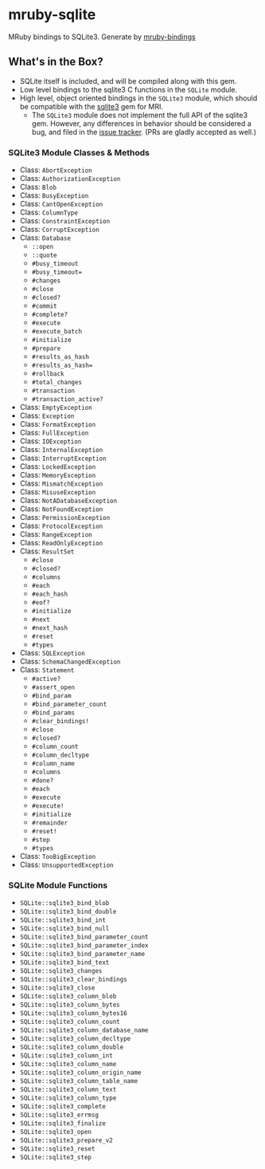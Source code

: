 mruby-sqlite
============

MRuby bindings to SQLite3. Generate by [mruby-bindings](http://github.com/jbreeden/mruby-bindings)

What's in the Box?
------------------

- SQLite itself is included, and will be compiled along with this gem.
- Low level bindings to the sqlite3 C functions in the `SQLite` module.
- High level, object oriented bindings in the `SQLite3` module, which should be compatible with the [sqlite3](http://www.rubydoc.info/gems/sqlite3/frames) gem for MRI.
  + The `SQLite3` module does not implement the full API of the sqlite3 gem. However,
     any differences in behavior should be considered a bug, and filed in the [issue tracker](https://github.com/jbreeden/mruby-sqlite/issues). (PRs are gladly accepted as well.)

### SQLite3 Module Classes & Methods

- Class: `AbortException`
- Class: `AuthorizationException`
- Class: `Blob`
- Class: `BusyException`
- Class: `CantOpenException`
- Class: `ColumnType`
- Class: `ConstraintException`
- Class: `CorruptException`
- Class: `Database`
  + `::open`
  + `::quote`
  + `#busy_timeout`
  + `#busy_timeout=`
  + `#changes`
  + `#close`
  + `#closed?`
  + `#commit`
  + `#complete?`
  + `#execute`
  + `#execute_batch`
  + `#initialize`
  + `#prepare`
  + `#results_as_hash`
  + `#results_as_hash=`
  + `#rollback`
  + `#total_changes`
  + `#transaction`
  + `#transaction_active?`
- Class: `EmptyException`
- Class: `Exception`
- Class: `FormatException`
- Class: `FullException`
- Class: `IOException`
- Class: `InternalException`
- Class: `InterruptException`
- Class: `LockedException`
- Class: `MemoryException`
- Class: `MismatchException`
- Class: `MisuseException`
- Class: `NotADatabaseException`
- Class: `NotFoundException`
- Class: `PermissionException`
- Class: `ProtocolException`
- Class: `RangeException`
- Class: `ReadOnlyException`
- Class: `ResultSet`
  + `#close`
  + `#closed?`
  + `#columns`
  + `#each`
  + `#each_hash`
  + `#eof?`
  + `#initialize`
  + `#next`
  + `#next_hash`
  + `#reset`
  + `#types`
- Class: `SQLException`
- Class: `SchemaChangedException`
- Class: `Statement`
  + `#active?`
  + `#assert_open`
  + `#bind_param`
  + `#bind_parameter_count`
  + `#bind_params`
  + `#clear_bindings!`
  + `#close`
  + `#closed?`
  + `#column_count`
  + `#column_decltype`
  + `#column_name`
  + `#columns`
  + `#done?`
  + `#each`
  + `#execute`
  + `#execute!`
  + `#initialize`
  + `#remainder`
  + `#reset!`
  + `#step`
  + `#types`
- Class: `TooBigException`
- Class: `UnsupportedException`

### SQLite Module Functions

- `SQLite::sqlite3_bind_blob`
- `SQLite::sqlite3_bind_double`
- `SQLite::sqlite3_bind_int`
- `SQLite::sqlite3_bind_null`
- `SQLite::sqlite3_bind_parameter_count`
- `SQLite::sqlite3_bind_parameter_index`
- `SQLite::sqlite3_bind_parameter_name`
- `SQLite::sqlite3_bind_text`
- `SQLite::sqlite3_changes`
- `SQLite::sqlite3_clear_bindings`
- `SQLite::sqlite3_close`
- `SQLite::sqlite3_column_blob`
- `SQLite::sqlite3_column_bytes`
- `SQLite::sqlite3_column_bytes16`
- `SQLite::sqlite3_column_count`
- `SQLite::sqlite3_column_database_name`
- `SQLite::sqlite3_column_decltype`
- `SQLite::sqlite3_column_double`
- `SQLite::sqlite3_column_int`
- `SQLite::sqlite3_column_name`
- `SQLite::sqlite3_column_origin_name`
- `SQLite::sqlite3_column_table_name`
- `SQLite::sqlite3_column_text`
- `SQLite::sqlite3_column_type`
- `SQLite::sqlite3_complete`
- `SQLite::sqlite3_errmsg`
- `SQLite::sqlite3_finalize`
- `SQLite::sqlite3_open`
- `SQLite::sqlite3_prepare_v2`
- `SQLite::sqlite3_reset`
- `SQLite::sqlite3_step`

